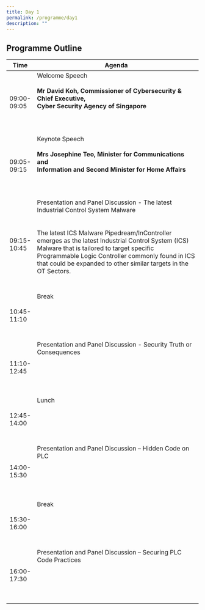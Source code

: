 ```yaml
---
title: Day 1
permalink: /programme/day1
description: ""
---
```

## Programme Outline


| Time     | Agenda                                        |
| -------  | ---------                                        |
| 09:00-<br> 09:05     | Welcome Speech<br><br><b>Mr David Koh, Commissioner of Cybersecurity & Chief Executive,<br> Cyber Security Agency of Singapore</b> <br><br><br><br>|
| 09:05-<br>09:15       | Keynote Speech<br><br><b>Mrs Josephine Teo, Minister for Communications and<br> Information and Second Minister for Home Affairs</b> <br><br><br><br>|
| 09:15-<br> 10:45 | Presentation and Panel Discussion - The latest Industrial Control System Malware <br><br><br> The latest ICS Malware Pipedream/InController emerges as the latest Industrial Control System (ICS) Malware that is tailored to target specific Programmable Logic Controller commonly found in ICS that could be expanded to other similar targets in the OT Sectors.   <br><br><br>|
| 10:45-<br>11:10    |  Break <br><br><br><br><br><br>|
|11:10-<br> 12:45     | Presentation and Panel Discussion - Security Truth or Consequences  <br><br><br><br><br><br>|
| 12:45-<br> 14:00    | Lunch <br><br><br><br><br><br>|
| 14:00-<br> 15:30    | Presentation and Panel Discussion – Hidden Code on PLC  <br><br><br><br><br><br> |
| 15:30-<br> 16:00    | Break <br><br><br><br><br><br>|
| 16:00-<br> 17:30    | Presentation and Panel Discussion – Securing PLC Code Practices <br><br><br><br><br><br>|
